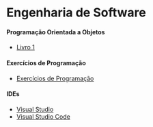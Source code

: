 # Engenharia de Software

#### Programação Orientada a Objetos

- [Livro 1](estudos/poo/livro_01/README.md)

#### Exercícios de Programação

- [Exercícios de Programação](estudos/exercicios_programacao/README.md)

#### IDEs

- [Visual Studio](estudos/ides/visual_studio/README.md)
- [Visual Studio Code](estudos/ides/vs_code/README.md)
